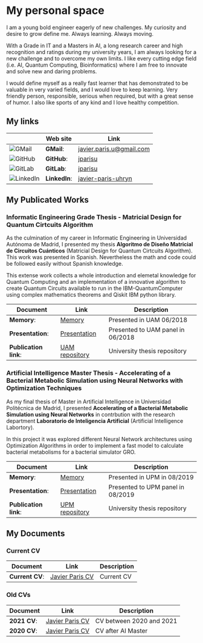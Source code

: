 # My personal space

I am a young bold engineer eagerly of new challenges. My curiosity and desire to grow define me. Always learning. Always moving.

With a Grade in IT and a Masters in AI, a long research career and high recognition and ratings during my university years, I am always looking for a new challenge and to overcome my own limits.
I like every cutting edge field (i.e. AI, Quantum Computing, Bioinformatics) where I am free to innovate and solve new and daring problems.

I would define myself as a really fast learner that has demonstrated to be valuable in very varied fields, and I would love to keep learning. Very friendly person, responsible, serious when required, but with a great sense of humor. I also like sports of any kind and I love healthy competition.

## My links

|                                 | Web site      | Link                                                                 |
|---------------------------------|---------------|----------------------------------------------------------------------|
| ![GMail](icons/gmail.ico)       | **GMail**:    | [javier.paris.u@gmail.com](javier.paris.u@gmail.com)                 |
| ![GitHub](icons/github.ico)     | **GitHub**:   | [jparisu](https://github.com/jparisu)                                |
| ![GitLab](icons/gitlab.ico)     | **GitLab**:   | [jparisu](https://gitlab.com/jparisu)                                |
| ![LinkedIn](icons/linkedin.ico) | **LinkedIn**: | [javier-paris-uhryn](https://www.linkedin.com/in/javier-paris-uhryn) |                 

## My Publicated Works

### Informatic Engineering Grade Thesis - Matricial Design for Quantum Cirtcuits Algorithm

As the culmination of my career in Informatic Engineering in Universidad Autónoma de Madrid, I presented my thesis **Algoritmo de Diseño Matricial de Circuitos Cuánticos** (Matricial Design for Quantum Cirtcuits Algorithm). 
This work was presented in Spanish. 
Nevertheless the math and code could be followed easily without Spanish knowledge.

This extense work collects a whole introduction and elemetal knowledge for Quantum Computing and an implementation of a innovative algorithm to create Quantum Circuits available to run in the IBM-QuantumComputer using complex mathematics theorems and Qiskit IBM python library.

| Document              | Link                                                             | Description |
|-----------------------|------------------------------------------------------------------|-|
| **Memory**:           | [Memory](documents/tfg/TFG_memory.pdf)                           | Presented in UAM 06/2018 |
| **Presentation**:     | [Presentation](documents/tfg/TFG_presentation.pdf)               | Presented to UAM panel in 06/2018 |
| **Publication link**: | [UAM repository](https://repositorio.uam.es/handle/10486/688422) | University thesis repository|                 

### Artificial Intelligence Master Thesis - Accelerating of a Bacterial Metabolic Simulation using Neural Networks with Optimization Techniques

As my final thesis of Master in Artificial Intelligence in Universidad Politécnica de Madrid, I presented **Accelerating of a Bacterial Metabolic Simulation using Neural Networks** in contrbution with the research department **Laboratorio de Inteligencia Artificial** (Artificial Intelligence Labortory).

In this project it was explored different Neural Network architectures using Optimization Algorithms in order to implement a fast model to calculate bacterial metabolisms for a bacterial simulator GRO. 

| Document              | Link                                                             | Description |
|-----------------------|------------------------------------------------------------------|-|
| **Memory**:           | [Memory](documents/tfg/TFG_memory.pdf)                           | Presented in UPM in 08/2019 |
| **Presentation**:     | [Presentation](documents/tfg/TFG_presentation.pdf)               | Presented to UPM panel in 08/2019 |
| **Publication link**: | [UPM repository](https://oa.upm.es/56001/)                       | University thesis repository|     

## My Documents

### Current CV

| Document              | Link                                                             | Description |
|-----------------------|------------------------------------------------------------------|-|
| **Current CV**:       | [Javier Paris CV](documents/cv/CVJavierParis_English.pdf)        | Current CV |

### Old CVs

| Document              | Link                                                             | Description |
|-----------------------|------------------------------------------------------------------|-|
| **2021 CV**:          | [Javier Paris CV](documents/cv/CV_JParisU_2021.pdf)              | CV between 2020 and 2021 |
| **2020 CV**:          | [Javier Paris CV](documents/cv/CV_JParisU_2020.pdf)              | CV after AI Master |

<!-- Markdown Tips

markdown: https://guides.github.com/features/mastering-markdown/
# Header 1
## Header 2
### Header 3

- Bulleted
- List

1. Numbered
2. List

**Bold** and _Italic_ and `Code` text

[Link](url) and ![Image](src)

download icons: https://www.favicon.cc/?action=search&keywords=github

qr generator: https://www.qrcode.es/es/generador-qr-code/
 -->
